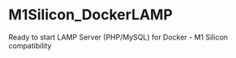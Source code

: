 # M1Silicon_DockerLAMP
Ready to start LAMP Server (PHP/MySQL) for Docker - M1 Silicon compatibility
